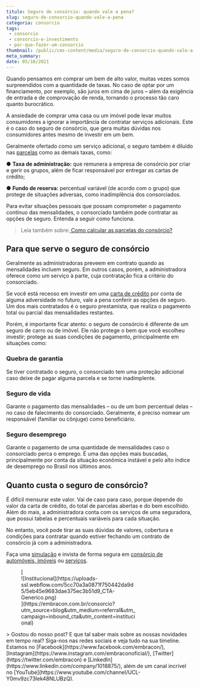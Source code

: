 ```yaml
---
titulo: Seguro de consórcio: quando vale a pena?
slug: seguro-de-consorcio-quando-vale-a-pena
categoria: consorcio
tags:
 - consorcio
 - consorcio-e-investimento
 - por-que-fazer-um-consorcio
thumbnail: /public/cms-content/media/seguro-de-consorcio-quando-vale-a-pena.png
meta_summary: 
date: 05/10/2021
---
```

Quando pensamos em comprar um bem de alto valor, muitas vezes somos surpreendidos com a quantidade de taxas. No caso de optar por um financiamento, por exemplo, são juros em cima de juros – além da exigência de entrada e de comprovação de renda, tornando o processo tão caro quanto burocrático.

A ansiedade de comprar uma casa ou um imóvel pode levar muitos consumidores a ignorar a importância de contratar serviços adicionais. Este é o caso do seguro de consórcio, que gera muitas dúvidas nos consumidores antes mesmo de investir em um bem.

Geralmente ofertado como um serviço adicional, o seguro também é diluído nas [parcelas](https://www.embracon.com.br/blog/parcela-de-consorcio-tem-juros) como as demais taxas, como:

● **Taxa de administração:** que remunera a empresa de consórcio por criar e gerir os grupos, além de ficar responsável por entregar as cartas de crédito;

● **Fundo de reserva:** percentual variável (de acordo com o grupo) que protege de situações adversas, como inadimplência dos consorciados.

Para evitar situações pessoais que possam comprometer o pagamento contínuo das mensalidades, o consorciado também pode contratar as opções de seguro. Entenda a seguir como funciona.

> Leia também sobre:[ Como calcular as parcelas do consórcio?](https://www.embracon.com.br/blog/como-calcular-as-parcelas-no-consorcio)

**Para que serve o seguro de consórcio**
----------------------------------------

Geralmente as administradoras preveem em contrato quando as mensalidades incluem seguro. Em outros casos, porém, a administradora oferece como um serviço à parte, cuja contratação fica a critério do consorciado.

Se você está receoso em investir em uma [carta de crédito](https://www.embracon.com.br/conhecaoconsorcio/o-que-e-carta-de-credito) por conta de alguma adversidade no futuro, vale a pena conferir as opções de seguro. Um dos mais contratados é o seguro prestamista, que realiza o pagamento total ou parcial das mensalidades restantes.

Porém, é importante ficar atento: o seguro de consórcio é diferente de um seguro de carro ou de imóvel. Ele não protege o bem que você escolheu investir; protege as suas condições de pagamento, principalmente em situações como:

### Quebra de garantia

Se tiver contratado o seguro, o consorciado tem uma proteção adicional caso deixe de pagar alguma parcela e se torne inadimplente.

### Seguro de vida

Garante o pagamento das mensalidades – ou de um bom percentual delas – no caso de falecimento do consorciado. Geralmente, é preciso nomear um responsável (familiar ou cônjuge) como beneficiário.

### Seguro desemprego

Garante o pagamento de uma quantidade de mensalidades caso o consorciado perca o emprego. É uma das opções mais buscadas, principalmente por conta da situação econômica instável e pelo alto índice de desemprego no Brasil nos últimos anos.

Quanto custa o seguro de consórcio?
-----------------------------------

É difícil mensurar este valor. Vai de caso para caso, porque depende do valor da carta de crédito, do total de parcelas abertas e do bem escolhido. Além do mais, a administradora conta com os serviços de uma seguradora, que possui tabelas e percentuais variáveis para cada situação.

No entanto, você pode tirar as suas dúvidas de valores, cobertura e condições para contratar quando estiver fechando um contrato de consórcio já com a administradora.

Faça uma [simulação](https://www.embracon.com.br/blog/simulacao-de-consorcio) e invista de forma segura em [consórcio de automóveis](https://www.embracon.com.br/consorcio-de-carros),[ imóveis](https://www.embracon.com.br/consorcio-de-imoveis) ou [serviços](https://www.embracon.com.br/consorcio-servicos).

<figure class="w-richtext-figure-type-image w-richtext-align-center" style="max-width:310px">[<div>![Institucional](https://uploads-ssl.webflow.com/5cc70a3a0871f750442da9d5/5eb45e9683dae375ec3b51d9_CTA-Generico.png)</div>](https://embracon.com.br/consorcio?utm_source=blog&utm_medium=referral&utm_campaign=inbound_cta&utm_content=institucional)</figure>> Gostou do nosso post? E que tal saber mais sobre as nossas novidades em tempo real? Siga-nos nas redes sociais e veja tudo na sua timeline. Estamos no [Facebook](https://www.facebook.com/embracon/), [Instagram](https://www.instagram.com/embraconoficial/), [Twitter](https://twitter.com/embracon) e [LinkedIn](https://www.linkedin.com/company/1018875/), além de um canal incrível no [YouTube](https://www.youtube.com/channel/UCL-Y0mv9zc73Iek48NLUBzQ).
